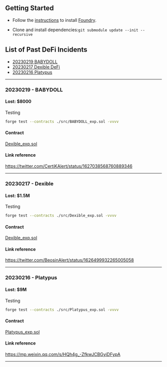 ## Getting Started

- Follow the [instructions](https://book.getfoundry.sh/getting-started/installation.html) to install [Foundry](https://github.com/foundry-rs/foundry).

- Clone and install dependencies:`git submodule update --init --recursive`

## List of Past DeFi Incidents

- [20230219 BABYDOLL](#20230219---babydoll)  
- [20230217 Dexible DeFi](#20230217---dexible)  
- [20230216 Platypus](#20230216---platypus)  

---

### 20230219 - BABYDOLL

#### Lost: $8000

Testing

```sh
forge test --contracts ./src/BABYDOLL_exp.sol -vvvv
```

#### Contract

[Dexible_exp.sol](src/BABYDOLL_exp.sol)

#### Link reference

<https://twitter.com/CertiKAlert/status/1627038568760889346>

---

### 20230217 - Dexible

#### Lost: $1.5M

Testing

```sh
forge test --contracts ./src/Dexible_exp.sol -vvvv
```

#### Contract

[Dexible_exp.sol](src/Dexible_exp.sol)

#### Link reference

<https://twitter.com/BeosinAlert/status/1626499932265005058>

---

### 20230216 - Platypus

#### Lost: $9M

Testing

```sh
forge test --contracts ./src/Platypus_exp.sol -vvvv
```

#### Contract

[Platypus_exp.sol](src/Platypus_exp.sol)

#### Link reference

<https://mp.weixin.qq.com/s/HQh4g_-ZfkwJCBGyiDFypA>

---
